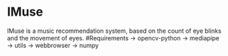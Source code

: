# IMuse

IMuse is a music recommendation system, based on the count of eye blinks and the movement of eyes.
#Requirements 
-> opencv-python
-> mediapipe
-> utils
-> webbrowser
-> numpy

